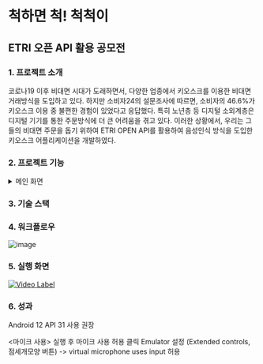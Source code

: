 척하면 척! 척척이
=================
ETRI 오픈 API 활용 공모전
-------------------------
### 1. 프로젝트 소개
코로나19 이후 비대면 시대가 도래하면서, 다양한 업종에서 키오스크를 이용한 비대면 거래방식을 도입하고 있다. 하지만 소비자24의 설문조사에  따르면, 소비자의 46.6%가 키오스크 이용 중 불편한 경험이 있었다고 응답했다. 특히 노년층 등 디지털 소외계층은 디지털 기기를 통한 주문방식에 더 큰 어려움을 겪고 있다. 이러한 상황에서, 우리는 그들의 비대면 주문을 돕기 위하여 ETRI OPEN API를 활용하여 음성인식 방식을 도입한 키오스크 어플리케이션을 개발하였다. 

### 2. 프로젝트 기능
<details>
  <summary>메인 화면</summary>
  ![image](https://github.com/KNUwarriors/ETRI_Kiosk/assets/87633056/39ffb271-7453-4842-81b3-bba1f8eff768)


  <summary>주문 화면</summary>
  <summary>메뉴 사전 화면</summary>
</details>

### 3. 기술 스택

### 4. 워크플로우
![image](https://github.com/KNUwarriors/ETRI_Kiosk/assets/87633056/ccc80992-ad96-4579-aa72-2b171c232c6a)

### 5. 실행 화면
[![Video Label](http://img.youtube.com/vi/mKxJq0bmmcg/0.jpg)](https://youtu.be/mKxJq0bmmcg?t=0s)

### 6. 성과

Android 12 
API 31 사용 권장

<마이크 사용>
실행 후 마이크 사용 허용 클릭 
Emulator 설정 (Extended controls, 점세개모양 버튼) -> virtual microphone uses input 허용 





